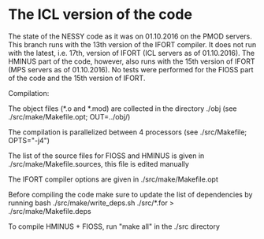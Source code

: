 # The ICL version of the code

The state of the NESSY code as it was on 01.10.2016 on the PMOD servers.
This branch runs with the 13th version of the IFORT compiler.
It does not run with the latest, i.e. 17th, version of IFORT (ICL servers as of 01.10.2016).
The HMINUS part of the code, however, also runs with the 15th version of IFORT (MPS servers as of 01.10.2016).
No tests were performed for the FIOSS part of the code and the 15th version of IFORT.

Compilation:

The object files (*.o and *.mod) are collected in the directory ./obj (see ./src/make/Makefile.opt; OUT=../obj/)

The compilation is parallelized between 4 processors (see ./src/Makefile; OPTS="-j4")

The list of the source files for FIOSS and HMINUS is given in ./src/make/Makefile.sources, this file is edited manually

The IFORT compiler options are given in ./src/make/Makefile.opt

Before compiling the code make sure to update the list of dependencies by running bash ./src/make/write_deps.sh ./src/*.for > ./src/make/Makefile.deps

To compile HMINUS + FIOSS, run "make all" in the ./src directory
